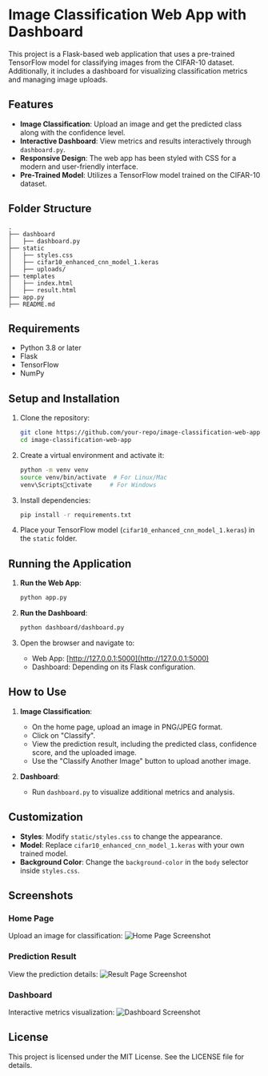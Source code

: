 
# Image Classification Web App with Dashboard

This project is a Flask-based web application that uses a pre-trained TensorFlow model for classifying images from the CIFAR-10 dataset. Additionally, it includes a dashboard for visualizing classification metrics and managing image uploads.

## Features

- **Image Classification**: Upload an image and get the predicted class along with the confidence level.
- **Interactive Dashboard**: View metrics and results interactively through `dashboard.py`.
- **Responsive Design**: The web app has been styled with CSS for a modern and user-friendly interface.
- **Pre-Trained Model**: Utilizes a TensorFlow model trained on the CIFAR-10 dataset.

## Folder Structure

```plaintext
.
├── dashboard
│   ├── dashboard.py
├── static
│   ├── styles.css
│   ├── cifar10_enhanced_cnn_model_1.keras
│   ├── uploads/
├── templates
│   ├── index.html
│   ├── result.html
├── app.py
├── README.md
```

## Requirements

- Python 3.8 or later
- Flask
- TensorFlow
- NumPy

## Setup and Installation

1. Clone the repository:
   ```bash
   git clone https://github.com/your-repo/image-classification-web-app.git
   cd image-classification-web-app
   ```

2. Create a virtual environment and activate it:
   ```bash
   python -m venv venv
   source venv/bin/activate  # For Linux/Mac
   venv\Scriptsctivate     # For Windows
   ```

3. Install dependencies:
   ```bash
   pip install -r requirements.txt
   ```

4. Place your TensorFlow model (`cifar10_enhanced_cnn_model_1.keras`) in the `static` folder.

## Running the Application

1. **Run the Web App**:
   ```bash
   python app.py
   ```

2. **Run the Dashboard**:
   ```bash
   python dashboard/dashboard.py
   ```

3. Open the browser and navigate to:
   - Web App: [http://127.0.0.1:5000](http://127.0.0.1:5000)
   - Dashboard: Depending on its Flask configuration.

## How to Use

1. **Image Classification**:
   - On the home page, upload an image in PNG/JPEG format.
   - Click on "Classify".
   - View the prediction result, including the predicted class, confidence score, and the uploaded image.
   - Use the "Classify Another Image" button to upload another image.

2. **Dashboard**:
   - Run `dashboard.py` to visualize additional metrics and analysis.

## Customization

- **Styles**: Modify `static/styles.css` to change the appearance.
- **Model**: Replace `cifar10_enhanced_cnn_model_1.keras` with your own trained model.
- **Background Color**: Change the `background-color` in the `body` selector inside `styles.css`.

## Screenshots

### Home Page
Upload an image for classification:
![Home Page Screenshot](./static/screenshots/home_page.png)

### Prediction Result
View the prediction details:
![Result Page Screenshot](./static/screenshots/result_page.png)

### Dashboard
Interactive metrics visualization:
![Dashboard Screenshot](./static/screenshots/dashboard.png)

## License

This project is licensed under the MIT License. See the LICENSE file for details.
